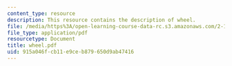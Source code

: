 ```yaml
---
content_type: resource
description: This resource contains the description of wheel.
file: /media/https%3A/open-learning-course-data-rc.s3.amazonaws.com/2-141-modeling-and-simulation-of-dynamic-systems-fall-2006/915a046fcb11e9ceb879650d9ab47416_wheel.pdf
file_type: application/pdf
resourcetype: Document
title: wheel.pdf
uid: 915a046f-cb11-e9ce-b879-650d9ab47416
---
```

